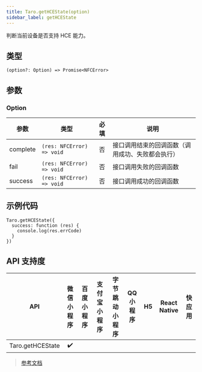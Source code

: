 ```yaml
---
title: Taro.getHCEState(option)
sidebar_label: getHCEState
---
```


判断当前设备是否支持 HCE 能力。

## 类型

```tsx
(option?: Option) => Promise<NFCError>
```

## 参数

### Option

| 参数 | 类型 | 必填 | 说明 |
| --- | --- | :---: | --- |
| complete | `(res: NFCError) => void` | 否 | 接口调用结束的回调函数（调用成功、失败都会执行） |
| fail | `(res: NFCError) => void` | 否 | 接口调用失败的回调函数 |
| success | `(res: NFCError) => void` | 否 | 接口调用成功的回调函数 |

## 示例代码

```tsx
Taro.getHCEState({
  success: function (res) {
    console.log(res.errCode)
  }
})
```

## API 支持度

| API | 微信小程序 | 百度小程序 | 支付宝小程序 | 字节跳动小程序 | QQ 小程序 | H5 | React Native | 快应用 |
| :---: | :---: | :---: | :---: | :---: | :---: | :---: | :---: | :---: |
| Taro.getHCEState | ✔️ |  |  |  |  |  |  |  |

> [参考文档](https://developers.weixin.qq.com/miniprogram/dev/api/device/nfc/wx.getHCEState.html)
